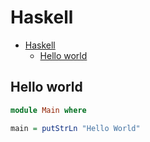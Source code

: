 # Haskell

<!--ts-->
* [Haskell](hasekll.md#haskell)
   * [Hello world](hasekll.md#hello-world)

<!-- Added by: runner, at: Wed Jun  2 14:19:44 UTC 2021 -->

<!--te-->

## Hello world
```haskell
module Main where

main = putStrLn "Hello World"
```
